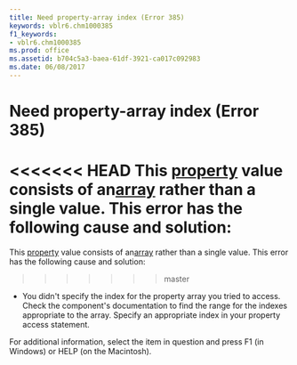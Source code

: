 ```yaml
---
title: Need property-array index (Error 385)
keywords: vblr6.chm1000385
f1_keywords:
- vblr6.chm1000385
ms.prod: office
ms.assetid: b704c5a3-baea-61df-3921-ca017c092983
ms.date: 06/08/2017
---
```



# Need property-array index (Error 385)

<<<<<<< HEAD
This [property](../../Glossary/vbe-glossary.md) value consists of an[array](../../Glossary/vbe-glossary.md) rather than a single value. This error has the following cause and solution:
=======
This [property](../../Glossary/vbe-glossary.md#property) value consists of an[array](../../Glossary/vbe-glossary.md#array) rather than a single value. This error has the following cause and solution:
>>>>>>> master



- You didn't specify the index for the property array you tried to access. Check the component's documentation to find the range for the indexes appropriate to the array. Specify an appropriate index in your property access statement.
    

For additional information, select the item in question and press F1 (in Windows) or HELP (on the Macintosh).

